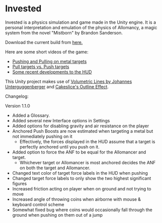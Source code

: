 # Invested
Invested is a physics simulation and game made in the Unity engine. It is a personal interpretation and emulation of the physics of Allomancy, a magic system from the novel "Mistborn" by Brandon Sanderson.

Download the current build from [here.](https://www.dropbox.com/s/6o152qparaoede7/Invested.zip?dl=1)

Here are some short videos of the game:
- [Pushing and Pulling on metal targets](https://gfycat.com/PowerfulPaleAuk)
- [Pull targets vs. Push targets](https://gfycat.com/FoolishUnderstatedBackswimmer)
- [Some recent developments to the HUD](https://gfycat.com/ChubbySelfishBoutu)

This Unity project makes use of [Volumetric Lines by Johannes Unterguggenberger](https://assetstore.unity.com/packages/tools/particles-effects/volumetric-lines-29160) and [Cakeslice's Outline Effect](https://github.com/cakeslice/Outline-Effect).


Changelog:

Version 1.1.0

- Added a Glossary.
- Added several new Interface options in Settings
- Added options for disabling gravity and air resistance on the player
- Anchored Push Boosts are now estimated when targeting a metal but not immediately pushing on it
	- Effectively, the forces displayed in the HUD assume that a target is perfectly anchored until you push on it.
- Added option to force the ANF to be equal for the Allomancer and target.
	- Whichever target or Allomancer is most anchored decides the ANF on both the target and Allomancer.
- Changed text color of target force labels in the HUD when pushing
- Changed target force labels to only show the two highest significant figures
- Increased friction acting on player when on ground and not trying to move
- Increased angle of throwing coins when airborne with mouse & keyboard control scheme
- Somewhat fixed bug where coins would occasionally fall through the ground when pushing on them out of a jump